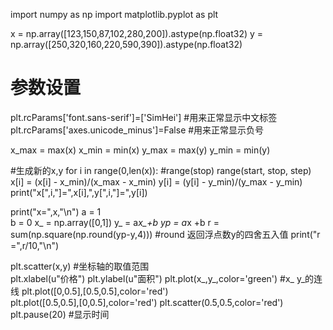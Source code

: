 import numpy as np
import matplotlib.pyplot as plt

x = np.array([123,150,87,102,280,200]).astype(np.float32)
y = np.array([250,320,160,220,590,390]).astype(np.float32)

# 参数设置
plt.rcParams['font.sans-serif']=['SimHei'] 	#用来正常显示中文标签
plt.rcParams['axes.unicode_minus']=False 	#用来正常显示负号

x_max = max(x)
x_min = min(x)
y_max = max(y)
y_min = min(y)

#生成新的x,y
for i in range(0,len(x)):					#range(stop)  range(start, stop, step)
	x[i] = (x[i] - x_min)/(x_max - x_min)
	y[i] = (y[i] - y_min)/(y_max - y_min)
	print("x[",i,"]=",x[i],",y[",i,"]=",y[i])

print("x=",x,"\n")
a = 1	
b = 0
x_ = np.array([0,1])
y_ = a*x_+b
yp = a*x +b
r = sum(np.square(np.round(yp-y,4)))	#round 返回浮点数y的四舍五入值
print("r =",r/10,"\n")

plt.scatter(x,y)						#坐标轴的取值范围	
plt.xlabel(u"价格")
plt.ylabel(u"面积")
plt.plot(x_,y_,color='green')				#x_ y_的连线
plt.plot([0,0.5],[0.5,0.5],color='red')		
plt.plot([0.5,0.5],[0,0.5],color='red')	
plt.scatter(0.5,0.5,color='red')
plt.pause(20)							#显示时间

